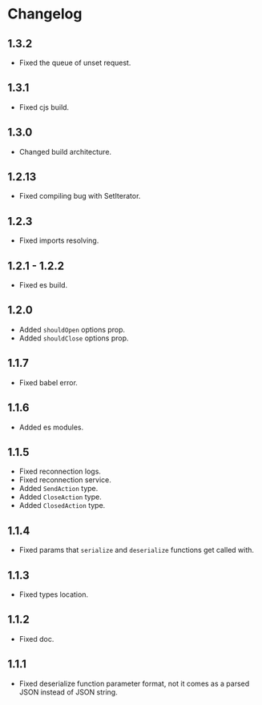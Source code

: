 # Changelog

## 1.3.2

- Fixed the queue of unset request.

## 1.3.1

- Fixed cjs build.

## 1.3.0

- Changed build architecture.

## 1.2.13

- Fixed compiling bug with SetIterator.

## 1.2.3

- Fixed imports resolving.

## 1.2.1 - 1.2.2

- Fixed es build.

## 1.2.0

- Added `shouldOpen` options prop.
- Added `shouldClose` options prop.

## 1.1.7

- Fixed babel error.

## 1.1.6

- Added es modules.

## 1.1.5

- Fixed reconnection logs.
- Fixed reconnection service.
- Added `SendAction` type.
- Added `CloseAction` type.
- Added `ClosedAction` type.

## 1.1.4

- Fixed params that `serialize` and `deserialize` functions get called with.

## 1.1.3

- Fixed types location.

## 1.1.2

- Fixed doc.

## 1.1.1

- Fixed deserialize function parameter format, not it comes as a parsed JSON instead of JSON string.
